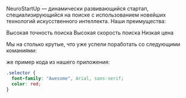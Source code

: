 NeuroStartUp — динамически развивающийся стартап, специализирующийся на поиске с использованием новейших технологий искусственного интеллекта. Наши преимущества:

Высокая точность поиска
Высокая скорость поиска
Низкая цена

Мы на столько крутые, что уже успели поработать со следующими команиями:

 же пример кода из нашего приложения:

```css
.selector {
  font-family: "Awesome", Arial, sans-serif;
  color: red;
}
```

